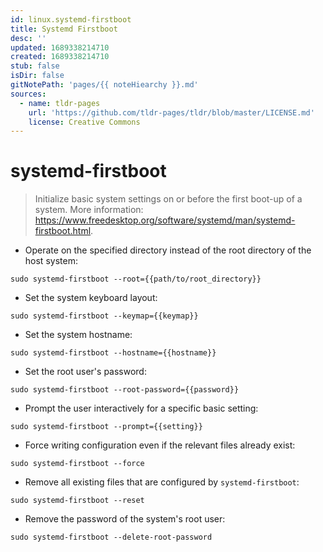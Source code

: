 ```yaml
---
id: linux.systemd-firstboot
title: Systemd Firstboot
desc: ''
updated: 1689338214710
created: 1689338214710
stub: false
isDir: false
gitNotePath: 'pages/{{ noteHiearchy }}.md'
sources:
  - name: tldr-pages
    url: 'https://github.com/tldr-pages/tldr/blob/master/LICENSE.md'
    license: Creative Commons
---
```

# systemd-firstboot

> Initialize basic system settings on or before the first boot-up of a system.
> More information: <https://www.freedesktop.org/software/systemd/man/systemd-firstboot.html>.

- Operate on the specified directory instead of the root directory of the host system:

`sudo systemd-firstboot --root={{path/to/root_directory}}`

- Set the system keyboard layout:

`sudo systemd-firstboot --keymap={{keymap}}`

- Set the system hostname:

`sudo systemd-firstboot --hostname={{hostname}}`

- Set the root user's password:

`sudo systemd-firstboot --root-password={{password}}`

- Prompt the user interactively for a specific basic setting:

`sudo systemd-firstboot --prompt={{setting}}`

- Force writing configuration even if the relevant files already exist:

`sudo systemd-firstboot --force`

- Remove all existing files that are configured by `systemd-firstboot`:

`sudo systemd-firstboot --reset`

- Remove the password of the system's root user:

`sudo systemd-firstboot --delete-root-password`

